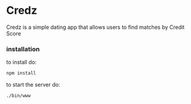 # Credz

Credz is a simple dating app that allows users to find matches by Credit Score



### installation

to install do:
```bash
npm install
```

to start the server do:
```bash
./bin/www
```
